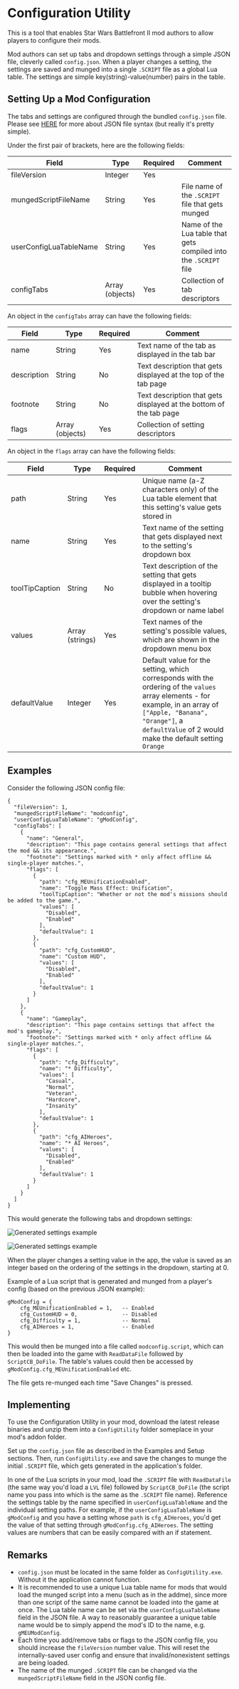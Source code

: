 # Configuration Utility

This is a tool that enables Star Wars Battlefront II mod authors to allow players to configure their mods.

Mod authors can set up tabs and dropdown settings through a simple JSON file, cleverly called `config.json`. When a player changes a setting, the settings are saved and munged into a single `.SCRIPT` file as a global Lua table. The settings are simple key(string)-value(number) pairs in the table.

## Setting Up a Mod Configuration

The tabs and settings are configured through the bundled `config.json` file. Please see [HERE](https://cheatography.com/gaston/cheat-sheets/json/ "JSON cheat sheet") for more about JSON file syntax (but really it's pretty simple).

Under the first pair of brackets, here are the following fields:

| Field | Type | Required | Comment |  
|---|---|---|---|  
| fileVersion | Integer | Yes |  | 
| mungedScriptFileName | String | Yes | File name of the `.SCRIPT` file that gets munged |  
| userConfigLuaTableName | String | Yes | Name of the Lua table that gets compiled into the `.SCRIPT` file |  
| configTabs | Array (objects) | Yes | Collection of tab descriptors |  

An object in the `configTabs` array can have the following fields:

| Field | Type | Required | Comment |  
|---|---|---|---|  
| name | String | Yes | Text name of the tab as displayed in the tab bar |  
| description | String | No | Text description that gets displayed at the top of the tab page |  
| footnote | String | No | Text description that gets displayed at the bottom of the tab page |  
| flags | Array (objects) | Yes | Collection of setting descriptors |  

An object in the `flags` array can have the following fields:

| Field | Type | Required | Comment |  
|---|---|---|---|  
| path | String | Yes | Unique name (a-Z characters only) of the Lua table element that this setting's value gets stored in |  
| name | String | Yes | Text name of the setting that gets displayed next to the setting's dropdown box |  
| toolTipCaption | String | No | Text description of the setting that gets displayed in a tooltip bubble when hovering over the setting's dropdown or name label |  
| values | Array (strings) | Yes | Text names of the setting's possible values, which are shown in the dropdown menu box |  
| defaultValue | Integer | Yes | Default value for the setting, which corresponds with the ordering of the `values` array elements - for example, in an array of `["Apple, "Banana", "Orange"]`, a `defaultValue` of 2 would make the default setting `Orange` |  

## Examples

Consider the following JSON config file:

	{
	  "fileVersion": 1,
	  "mungedScriptFileName": "modconfig",
	  "userConfigLuaTableName": "gModConfig",
	  "configTabs": [
		{
		  "name": "General",
		  "description": "This page contains general settings that affect the mod && its appearance.",
		  "footnote": "Settings marked with * only affect offline && single-player matches.",
		  "flags": [
			{
			  "path": "cfg_MEUnificationEnabled",
			  "name": "Toggle Mass Effect: Unification",
			  "toolTipCaption": "Whether or not the mod's missions should be added to the game.",
			  "values": [
				"Disabled",
				"Enabled"
			  ],
			  "defaultValue": 1
			},
			{
			  "path": "cfg_CustomHUD",
			  "name": "Custom HUD",
			  "values": [
				"Disabled",
				"Enabled"
			  ],
			  "defaultValue": 1
			}
		  ]
		},
		{
		  "name": "Gameplay",
		  "description": "This page contains settings that affect the mod's gameplay.",
		  "footnote": "Settings marked with * only affect offline && single-player matches.",
		  "flags": [
			{
			  "path": "cfg_Difficulty",
			  "name": "* Difficulty",
			  "values": [
				"Casual",
				"Normal",
				"Veteran",
				"Hardcore",
				"Insanity"
			  ],
			  "defaultValue": 1
			},
			{
			  "path": "cfg_AIHeroes",
			  "name": "* AI Heroes",
			  "values": [
				"Disabled",
				"Enabled"
			  ],
			  "defaultValue": 1
			}
		  ]
		}
	  ]
	}

This would generate the following tabs and dropdown settings:

![Generated settings example](Images/generated-settings-1.png)

![Generated settings example](Images/generated-settings-2.png)

When the player changes a setting value in the app, the value is saved as an integer based on the ordering of the settings in the dropdown, starting at 0.

Example of a Lua script that is generated and munged from a player's config (based on the previous JSON example):

    gModConfig = {
		cfg_MEUnificationEnabled = 1,	-- Enabled
		cfg_CustomHUD = 0,				-- Disabled
		cfg_Difficulty = 1,				-- Normal
		cfg_AIHeroes = 1,				-- Enabled
	}

This would then be munged into a file called `modconfig.script`, which can then be loaded into the game with `ReadDataFile` followed by `ScriptCB_DoFile`. The table's values could then be accessed by `gModConfig.cfg_MEUnificationEnabled` etc.

The file gets re-munged each time "Save Changes" is pressed.

## Implementing

To use the Configuration Utility in your mod, download the latest release binaries and unzip them into a `ConfigUtility` folder someplace in your mod's addon folder. 

Set up the `config.json` file as described in the Examples and Setup sections. Then, run `ConfigUtility.exe` and save the changes to munge the initial `.SCRIPT` file, which gets generated in the application's folder.

In one of the Lua scripts in your mod, load the `.SCRIPT` file with `ReadDataFile` (the same way you'd load a `LVL` file) followed by `ScriptCB_DoFile` (the script name you pass into which is the same as the `.SCRIPT` file name). Reference the settings table by the name specified in `userConfigLuaTableName` and the individual setting paths. For example, if the `userConfigLuaTableName` is `gModConfig` and you have a setting whose `path` is `cfg_AIHeroes`, you'd get the value of that setting through `gModConfig.cfg_AIHeroes`. The setting values are numbers that can be easily compared with an if statement.

## Remarks

* `config.json` must be located in the same folder as `ConfigUtility.exe`. Without it the application cannot function.
* It is recommended to use a unique Lua table name for mods that would load the munged script into a menu (such as in the addme), since more than one script of the same name cannot be loaded into the game at once. The Lua table name can be set via the `userConfigLuaTableName` field in the JSON file. A way to reasonably guarantee a unique table name would be to simply append the mod's ID to the name, e.g. `gMEUModConfig`.
* Each time you add/remove tabs or flags to the JSON config file, you should increase the `fileVersion` number value. This will reset the internally-saved user config and ensure that invalid/nonexistent settings are being loaded.
* The name of the munged `.SCRIPT` file can be changed via the `mungedScriptFileName` field in the JSON config file.